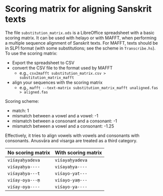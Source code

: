 # Scoring matrix for aligning Sanskrit texts

The file `substitution_matrix.ods` is a LibreOffice spreadsheet with a basic scoring matrix. It can be used with helayo or with MAFFT, when performing a multiple sequence alignment of Sanskrit texts. For MAFFT, texts should be in SLP1 format (with some substitutions; see the scheme in `Transcribe.hs`). To use the scoring matrix:

* Export the spreadsheet to CSV
* convert the CSV file to the format used by MAFFT
  * e.g., `csv2mafft substitution_matrix.csv > substitution_matrix_mafft`
* align your sequences with the scoring matrix
  * e.g., `mafft --text-matrix substitution_matrix_mafft unaligned.fas > aligned.fas`

Scoring scheme:
    
* match: 1
* mismatch between a vowel and a vowel: -1
* mismatch between a consonant and a consonant: -1
* mismatch between a vowel and a consonant: -1.25

Effectively, it tries to align vowels with vowels and consonants with consonants. Anusvāra and visarga are treated as a third category.

| No scoring matrix  | With scoring matrix |
| ------------------ | ------------------- |
| `viśayaḥyadeva`    | `viśayaḥyadeva`     |
| `viśayaḥya----`    | `viśayaḥya----`     |
| `viśayaḥya---t`    | `viśayo-yat---`     |
| `viśay-oya---ṃ `   | `viśayo-yaṃ---`     |
| `viśay-oya----`    | `viśayo-ya----`     |
